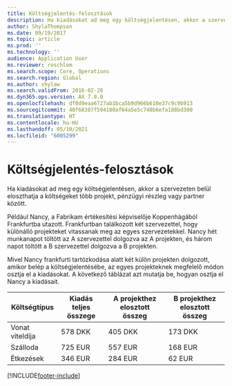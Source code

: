 ```yaml
---
title: Költségjelentés-felosztások
description: Ha kiadásokat ad meg egy költségjelentésen, akkor a szervezeten belül eloszthatja a költségeket több projekt, jogi entitás vagy partner között.
author: ShylaThompson
ms.date: 09/19/2017
ms.topic: article
ms.prod: ''
ms.technology: ''
audience: Application User
ms.reviewer: roschlom
ms.search.scope: Core, Operations
ms.search.region: Global
ms.author: shylaw
ms.search.validFrom: 2016-02-28
ms.dyn365.ops.version: AX 7.0.0
ms.openlocfilehash: df0d9eaa6727ab1bca5b9d966b610e37c9c9b913
ms.sourcegitcommit: 40f68387f594180af64a5e5c748b6efa188bd300
ms.translationtype: HT
ms.contentlocale: hu-HU
ms.lasthandoff: 05/10/2021
ms.locfileid: "6005299"
---
```

# <a name="expense-report-distributions"></a>Költségjelentés-felosztások

Ha kiadásokat ad meg egy költségjelentésen, akkor a szervezeten belül eloszthatja a költségeket több projekt, pénzügyi részleg vagy partner között.

Például Nancy, a Fabrikam értékesítési képviselője Koppenhágából Frankfurtba utazott. Frankfurtban találkozott két szervezettel, hogy különálló projekteket vitassanak meg az egyes szervezetekkel. Nancy hét munkanapot töltött az A szervezettel dolgozva az A projekten, és három napot töltött a B szervezettel dolgozva a B projekten.

Mivel Nancy frankfurti tartózkodása alatt két külön projekten dolgozott, amikor belép a költségjelentésébe, az egyes projekteknek megfelelő módon osztja el a kiadásokat. A következő táblázat azt mutatja be, hogyan osztja el Nancy a kiadásait.


| Költségtípus | Kiadás teljes összege|A projekthez elosztott összeg| B projekthez elosztott összeg |
|--------------|---------------------|-------------------------------|---------------------------------|
|Vonat viteldíja   |578 DKK              |405 DKK                        |173 DKK                          |
|Szálloda         |725 EUR              |557 EUR                        |168 EUR                          |
|Étkezések         |346 EUR              |284 EUR                        |62 EUR                           |



[!INCLUDE[footer-include](../includes/footer-banner.md)]
